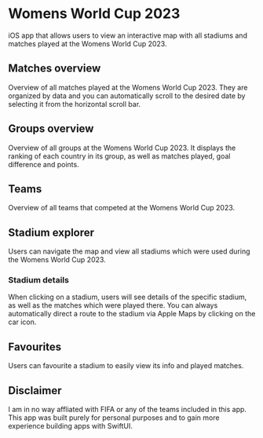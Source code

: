 # Womens World Cup 2023
iOS app that allows users to view an interactive map with all stadiums and matches played at the Womens World Cup 2023.

## Matches overview
Overview of all matches played at the Womens World Cup 2023. They are organized by data and you can automatically scroll to the desired date by selecting it from the horizontal scroll bar.

## Groups overview
Overview of all groups at the Womens World Cup 2023. It displays the ranking of each country in its group, as well as matches played, goal difference and points.

## Teams
Overview of all teams that competed at the Womens World Cup 2023.

## Stadium explorer
Users can navigate the map and view all stadiums which were used during the Womens World Cup 2023.

### Stadium details
When clicking on a stadium, users will see details of the specific stadium, as well as the matches which were played there. You can always automatically direct a route to the stadium via Apple Maps by clicking on the car icon.

## Favourites
Users can favourite a stadium to easily view its info and played matches.

## Disclaimer
I am in no way affliated with FIFA or any of the teams included in this app. This app was built purely for personal purposes and to gain more experience building apps with SwiftUI.
